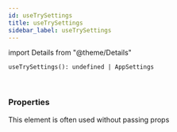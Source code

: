```yaml
---
id: useTrySettings
title: useTrySettings
sidebar_label: useTrySettings
---
```


import Details from "@theme/Details"


```tsx
useTrySettings(): undefined | AppSettings
```
<br/>



### Properties

This element is often used without passing props

